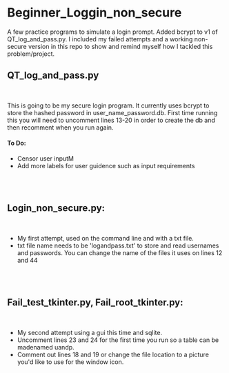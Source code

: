 # Beginner_Loggin_non_secure
A few practice programs to simulate a login prompt. Added bcrypt to v1 of QT_log_and_pass.py. I included my failed attempts and a working non-secure version in this repo to show and remind myself how I tackled this problem/project.
<h2>QT_log_and_pass.py</h2><br>
<p>This is going to be my secure login program. It currently uses bcrypt to store the hashed password in user_name_password.db. First time running this you will need to uncomment lines 13-20 in order to create the db and then recomment when you run again.</p>
<h4>To Do:</h4>
<ul>
  <li>Censor user inputM</li>
  <li>Add more labels for user guidence such as input requirements</li>
</ul><br><br>
<h2>Login_non_secure.py:</h2><br>
<ul>
  <li>My first attempt, used on the command line and with a txt file.</li>
  <li>txt file name needs to be 'logandpass.txt' to store and read usernames and passwords.
      You can change the name of the files it uses on lines 12 and 44</li>
</ul><br><br>
<h2>Fail_test_tkinter.py, Fail_root_tkinter.py:</h2><br>
<ul>
  <li>My second attempt using a gui this time and sqlite.</li>
  <li>Uncomment lines 23 and 24 for the first time you run so a table can be madenamed uandp.</li>
  <li>Comment out lines 18 and 19 or change the file location to a picture you'd like to use for the window icon.</li>
</ul>
